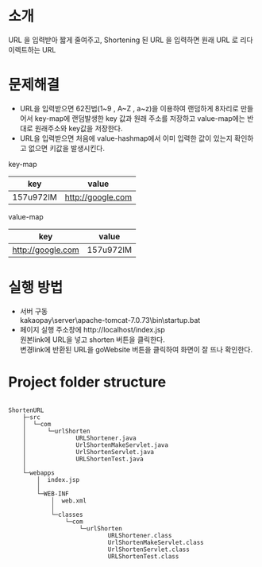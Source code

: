 # 소개
URL 을 입력받아 짧게 줄여주고, Shortening 된 URL 을 입력하면 원래 URL 로 리다이렉트하는 URL

# 문제해결 
- URL을 입력받으면 62진법(1~9 , A~Z , a~z)을 이용하여 랜덤하게 8자리로 만들어서 key-map에 랜덤발생한 key 값과 원래 주소를 저장하고
  value-map에는 반대로 원래주소와 key값을 저장한다.
- URL을 입력받으면 처음에 value-hashmap에서 이미 입력한 값이 있는지 확인하고 없으면 키값을 발생시킨다.

key-map

key	     | value             |
------------ | -------------     |
157u972lM    | http://google.com |


value-map

key          | value          |
------------ | -------------  | 
http://google.com | 157u972lM |


# 실행 방법
- 서버 구동 <br>
  kakaopay\server\apache-tomcat-7.0.73\bin\startup.bat <br>
- 페이지 실행
  주소창에 http://localhost/index.jsp  <br>
  원본link에 URL을 넣고 shorten 버튼을 클릭한다. <br>
  변경link에 반환된 URL을 goWebsite 버튼을 클릭하여 화면이 잘 뜨나 확인한다.  <br>
# Project folder structure
<pre><code>
ShortenURL
    ├─src
    │  └─com
    │      └─urlShorten
    │              URLShortener.java
    │              UrlShortenMakeServlet.java
    │              UrlShortenServlet.java
    │              URLShortenTest.java
    │
    └─webapps
        │  index.jsp
        │
        └─WEB-INF
            │  web.xml
            │
            └─classes
                └─com
                    └─urlShorten
                            URLShortener.class
                            UrlShortenMakeServlet.class
                            UrlShortenServlet.class
                            URLShortenTest.class            
</pre></code>        
